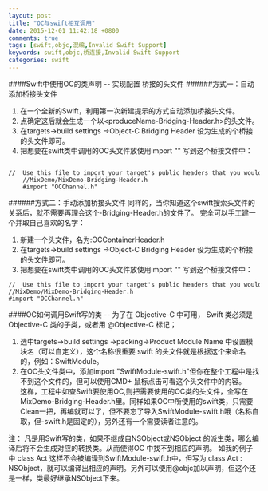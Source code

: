```yaml
---
layout: post
title: "OC与swift相互调用"
date: 2015-12-01 11:42:18 +0800
comments: true
tags: [swift,objc,混编,Invalid Swift Support]
keywords: swift,objc,桥连接,Invalid Swift Support 
categories: swift
---
```

####Swift中使用OC的类声明  -- 实现配置 桥接的头文件
######方式一：自动添加桥接头文件
1. 在一个全新的Swift，利用第一次新建提示的方式自动添加桥接头文件。
2. 点确定这后就会生成一个以<produceName-Bridging-Header.h>的头文件。
3. 在targets->build settings ->Object-C Bridging Header 设为生成的个桥接的头文件即可。
4. 把想要在swift类中调用的OC头文件放使用import "" 写到这个桥接文件中：
```objc
	//  Use this file to import your target's public headers that you would like to expose to Swift.  
	//MixDemo/MixDemo-Bridging-Header.h    
	#import "OCChannel.h"  
```

######方式二：手动添加桥接头文件
同样的，当你知道这个swift搜索头文件的关系后，就不需要再理会这个-Bridging-Header.h的文件了。
完全可以手工建一个并取自己喜欢的名字：
1. 新建一个头文件，名为:OCContainerHeader.h
2. 在targets->build settings ->Object-C Bridging Header 设为生成的个桥接的头文件即可。
3. 把想要在swift类中调用的OC头文件放使用import "" 写到这个桥接文件中：
```objc
//  Use this file to import your target's public headers that you would like to expose to Swift.  	
//MixDemo/MixDemo-Bridging-Header.h    
#import "OCChannel.h"  
```

####OC如何调用Swift写的类  -- 	为了在 Objective-C 中可用， Swift 类必须是 Objective-C 类的子类，或者用 @Objective-C 标记；
1. 选中targets->build settings ->packing->Product Module Name 中设置模块名（可以自定义），这个名称很重要 swift 的头文件就是根据这个来命名的，例如：SwiftModule。
2. 在OC头文件类中，添加import "SwiftModule-swift.h"但你在整个工程中是找不到这个文件的，但可以使用CMD+ 鼠标点击可看这个头文件中的内容。  
这样，工程中如查Swift要使用OC,则把需要使用的OC类的头文件，全写在MixDemo-Bridging-Header.h里。同样如果OC中所使用的swift类，只需要Clean一把，再编就可以了，但不要忘了导入SwiftModule-swift.h哦（名称自取，但-swift.h是固定的），另外还有一个需要读者注意的。

注：
	凡是用Swift写的类，如果不继成自NSObject或NSObject 的派生类，哪么编译后将不会生成对应的转换类。从而使得OC 中找不到相应的声明。
如我的例子中 class Act 这样不会被编译到SwiftModule-swift.h中，但写为 class Act : NSObject，就可以编译出相应的声明。另外可以使用@objc加以声明，但这个还是一样，类最好继承NSObject下来。